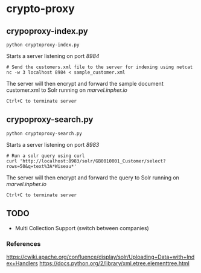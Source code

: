 # crypto-proxy

## crypoproxy-index.py

```
python cryptoproxy-index.py
```

Starts a server listening on port *8984*

```
# Send the customers.xml file to the server for indexing using netcat
nc -w 3 localhost 8984 < sample_customer.xml
```

The server will then encrypt and forward the sample document customer.xml to Solr running on *marvel.inpher.io*


```
Ctrl+C to terminate server
```

## crypoproxy-search.py
```
python cryptoproxy-search.py
```

Starts a server listening on port *8983*

```
# Run a solr query using curl
curl 'http://localhost:8983/solr/GB0010001_Customer/select?rows=50&q=text%3A*Wiseau*'
```

The server will then encrypt and forward the query to Solr running on *marvel.inpher.io*


```
Ctrl+C to terminate server
```

## TODO

 * Multi Collection Support (switch between companies)

### References
https://cwiki.apache.org/confluence/display/solr/Uploading+Data+with+Index+Handlers
https://docs.python.org/2/library/xml.etree.elementtree.html
